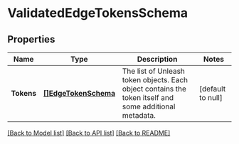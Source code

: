 # ValidatedEdgeTokensSchema

## Properties
Name | Type | Description | Notes
------------ | ------------- | ------------- | -------------
**Tokens** | [**[]EdgeTokenSchema**](edgeTokenSchema.md) | The list of Unleash token objects. Each object contains the token itself and some additional metadata. | [default to null]

[[Back to Model list]](../README.md#documentation-for-models) [[Back to API list]](../README.md#documentation-for-api-endpoints) [[Back to README]](../README.md)

